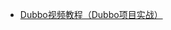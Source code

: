 * [Dubbo视频教程（Dubbo项目实战）](http://www.roncoo.com/course/view/f614343765bc4aac8597c6d8b38f06fd#boxTwo)
